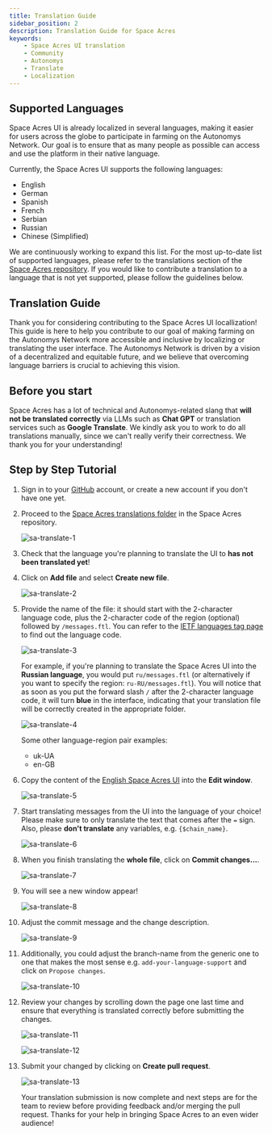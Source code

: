 ```yaml
---
title: Translation Guide
sidebar_position: 2
description: Translation Guide for Space Acres
keywords:
    - Space Acres UI translation
    - Community
    - Autonomys
    - Translate
    - Localization
---
```


## Supported Languages
Space Acres UI is already localized in several languages, making it easier for users across the globe to participate in farming on the Autonomys Network. Our goal is to ensure that as many people as possible can access and use the platform in their native language.

Currently, the Space Acres UI supports the following languages:

- English
- German
- Spanish
- French
- Serbian
- Russian
- Chinese (Simplified)

We are continuously working to expand this list. For the most up-to-date list of supported languages, please refer to the translations section of the [Space Acres repository](https://github.com/autonomys/space-acres/tree/main/res/translations). If you would like to contribute a translation to a language that is not yet supported, please follow the guidelines below. 


## Translation Guide

Thank you for considering contributing to the Space Acres UI locallization! This guide is here to help you contribute to our goal of making farming on the Autonomys Network more accessible and inclusive by localizing or translating the user interface. The Autonomys Network is driven by a vision of a decentralized and equitable future, and we believe that overcoming language barriers is crucial to achieving this vision.

## Before you start

Space Acres has a lot of technical and Autonomys-related slang that **will not be translated correctly** via LLMs such as **Chat GPT** or translation services such as **Google Translate**. We kindly ask you to work to do all translations manually, since we can't really verify their correctness. We thank you for your understanding! 

## Step by Step Tutorial

1. Sign in to your [GitHub](https://github.com/) account, or create a new account if you don't have one yet. 
2. Proceed to the [Space Acres translations folder](https://github.com/autonomys/space-acres/tree/main/res/translations) in the Space Acres repository.

    ![sa-translate-1](/img/doc-imgs/space-acres-translate/sa-translate-1.png)

3. Check that the language you're planning to translate the UI to **has not been translated yet**! 
4. Click on **Add file** and select **Create new file**.
    
    ![sa-translate-2](/img/doc-imgs/space-acres-translate/sa-translate-2.png)

    
5. Provide the name of the file: it should start with the 2-character language code, plus the 2-character code of the region (optional) followed by `/messages.ftl`. You can refer to the [IETF languages tag page](https://en.wikipedia.org/wiki/IETF_language_tag) to find out the language code. 

    ![sa-translate-3](/img/doc-imgs/space-acres-translate/sa-translate-3.png)

    For example, if you're planning to translate the Space Acres UI into the **Russian language**, you would put `ru/messages.ftl` (or alternatively if you want to specify the region: `ru-RU/messages.ftl`). You will notice that as soon as you put the forward slash `/` after the 2-character language code, it will turn **blue** in the interface, indicating that your translation file will be correctly created in the appropriate folder.

    ![sa-translate-4](/img/doc-imgs/space-acres-translate/sa-translate-4.png)

    Some other language-region pair examples:
    - uk-UA
    - en-GB

6. Copy the content of the [English Space Acres UI](https://github.com/autonomys/space-acres/blob/main/res/translations/en/messages.ftl) into the **Edit window**.

    ![sa-translate-5](/img/doc-imgs/space-acres-translate/sa-translate-5.png)

7. Start translating messages from the UI into the language of your choice! Please make sure to only translate the text that comes after the `=` sign. Also, please **don't translate** any variables, e.g. `{$chain_name}`.

    ![sa-translate-6](/img/doc-imgs/space-acres-translate/sa-translate-6.png)

8. When you finish translating the **whole file**, click on **Commit changes...**.
    
    ![sa-translate-7](/img/doc-imgs/space-acres-translate/sa-translate-7.png)

9. You will see a new window appear!
    
    ![sa-translate-8](/img/doc-imgs/space-acres-translate/sa-translate-8.png)

10. Adjust the commit message and the change description.

    ![sa-translate-9](/img/doc-imgs/space-acres-translate/sa-translate-9.png)

11. Additionally, you could adjust the branch-name from the generic one to one that makes the most sense e.g. `add-your-language-support` and click on `Propose changes`.

    ![sa-translate-10](/img/doc-imgs/space-acres-translate/sa-translate-10.png)

12. Review your changes by scrolling down the page one last time and ensure that everything is translated correctly before submitting the changes.

    ![sa-translate-11](/img/doc-imgs/space-acres-translate/sa-translate-11.png)

    ![sa-translate-12](/img/doc-imgs/space-acres-translate/sa-translate-12.png)

13. Submit your changed by clicking on **Create pull request**.

    ![sa-translate-13](/img/doc-imgs/space-acres-translate/sa-translate-13.png)

    Your translation submission is now complete and next steps are for the team to review before providing feedback and/or merging the pull request. Thanks for your help in bringing Space Acres to an even wider audience!